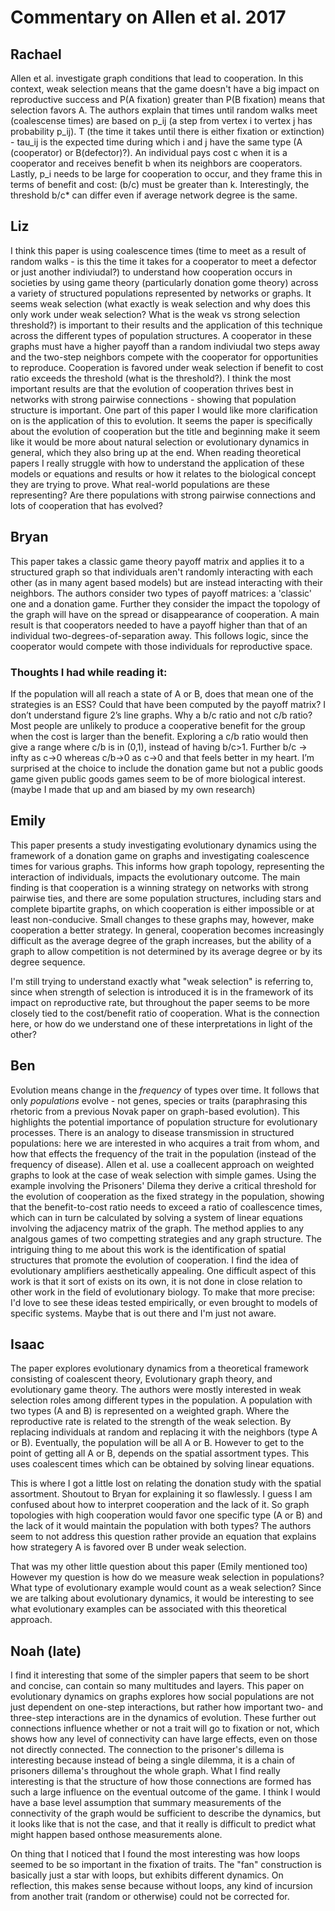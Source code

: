 # Commentary on Allen et al. 2017

## Rachael 
Allen et al. investigate graph conditions that lead to cooperation. In this context, weak selection means that the game doesn't have a big impact on reproductive success and P(A fixation) greater than P(B fixation) means that selection favors A. The authors explain that times until random walks meet (coalescense times) are based on p_ij (a step from vertex i to vertex j has probability p_ij). T (the time it takes until there is either fixation or extinction) - tau_ij is the expected time during which i and j have the same type (A (cooperator) or B(defector)?). An individual pays cost c when it is a cooperator and receives benefit b when its neighbors are cooperators. Lastly, p_i needs to be large for cooperation to occur, and they frame this in terms of benefit and cost: (b/c) must be greater than k. Interestingly, the threshold b/c* can differ even if average network degree is the same. 

## Liz
I think this paper is using coalescence times (time to meet as a result of random walks - is this the time it takes for a cooperator to meet a defector or just another indiviudal?) to understand how cooperation occurs in societies by using game theory (particularly donation gome theory) across a variety of structured populations represented by networks or graphs. It seems weak selection (what exactly is weak selection and why does this only work under weak selection? What is the weak vs strong selection threshold?) is important to their results and the application of this technique across the different types of population structures. A cooperator in these graphs must have a higher payoff than a random indiviudal two steps away and the two-step neighbors compete with the cooperator for opportunities to reproduce. Cooperation is favored under weak selection if benefit to cost ratio exceeds the threshold (what is the threshold?). I think the most important results are that the evolution of cooperation thrives best in networks with strong pairwise connections - showing that population structure is important. One part of this paper I would like more clarification on is the application of this to evolution. It seems the paper is specifically about the evolution of cooperation but the title and beginning make it seem like it would be more about natural selection or evolutionary dynamics in general, which they also bring up at the end. When reading theoretical papers I really struggle with how to understand the application of these models or equations and results or how it relates to the biological concept they are trying to prove. What real-world populations are these representing? Are there populations with strong pairwise connections and lots of cooperation that has evolved? 

## Bryan
This paper takes a classic game theory payoff matrix and applies it to a structured graph so that individuals aren't randomly interacting with each other (as in many agent based models) but are instead interacting with their neighbors. The authors consider two types of payoff matrices: a 'classic' one and a donation game. Further they consider the impact the topology of the graph will have on the spread or disappearance of cooperation. A main result is that cooperators needed to have a payoff higher than that of an individual two-degrees-of-separation away. This follows logic, since the cooperator would compete with those individuals for reproductive space. 
### Thoughts I had while reading it: 
If the population will all reach a state of A or B, does that mean one of the strategies is an ESS? Could that have been computed by the payoff matrix? 
I don’t understand figure 2’s line graphs. 
Why a b/c ratio and not c/b ratio? Most people are unlikely to produce a cooperative benefit for the group when the cost is larger than the benefit. Exploring a c/b ratio would then give a range where c/b is in (0,1), instead of having b/c>1. Further b/c -> infty as c->0 whereas c/b->0 as c->0 and that feels better in my heart. 
I’m surprised at the choice to include the donation game but not a public goods game given public goods games seem to be of more biological interest. (maybe I made that up and am biased by my own research) 

## Emily
This paper presents a study investigating evolutionary dynamics using the framework of a donation game on graphs and investigating coalescence times for various graphs. This informs how graph topology, representing the interaction of individuals, impacts the evolutionary outcome. The main finding is that cooperation is a winning strategy on networks with strong pairwise ties, and there are some population structures, including stars and complete bipartite graphs, on which cooperation is either impossible or at least non-conducive. Small changes to these graphs may, however, make cooperation a better strategy. In general, cooperation becomes increasingly difficult as the average degree of the graph increases, but the ability of a graph to allow competition is not determined by its average degree or by its degree sequence.

I'm still trying to understand exactly what "weak selection" is referring to, since when strength of selection is introduced it is in the framework of its impact on reproductive rate, but throughout the paper seems to be more closely tied to the cost/benefit ratio of cooperation. What is the connection here, or how do we understand one of these interpretations in light of the other?


## Ben
Evolution means change in the _frequency_ of types over time. It follows that only _populations_ evolve - not genes, species or traits (paraphrasing this rhetoric from a previous Novak paper on graph-based evolution). This highlights the potential importance of population structure for evolutionary processes. There is an analogy to disease transmission in structured populations: here we are interested in who acquires a trait from whom, and how that effects the frequency of the trait in the population (instead of the frequency of disease). Allen et al. use a coallecent approach on weighted graphs to look at the case of weak selection with simple games. Using the example involving the Prisoners' Dilema they derive a critical threshold for the evolution of cooperation as the fixed strategy in the population, showing that the benefit-to-cost ratio needs to exceed a ratio of coallescence times, which can in turn be calculated by solving a system of linear equations involving the adjacency matrix of the graph. The method applies to any analgous games of two competting strategies and any graph structure. The intriguing thing to me about this work is the identification of spatial structures that promote the evolution of cooperation. I find the idea of evolutionary amplifiers aesthetically appealing. One difficult aspect of this work is that it sort of exists on its own, it is not done in close relation to other work in the field of evolutionary biology. To make that more precise: I'd love to see these ideas tested empirically, or even brought to models of specific systems. Maybe that is out there and I'm just not aware.


## Isaac

The paper explores evolutionary dynamics from a theoretical framework consisting of coalescent theory, Evolutionary graph theory, and evolutionary game theory. The authors were mostly interested in weak selection roles among different types in the population. A population with two types (A and B) is represented on a weighted graph. Where the reproductive rate is related to the strength of the weak selection. By replacing individuals at random and replacing it with the neighbors (type A or B). Eventually, the population will be all A or B. However to get to the point of getting all A or B, depends on the spatial assortment types. This uses coalescent times which can be obtained by solving linear equations. 

This is where I got a little lost on relating the donation study with the spatial assortment. Shoutout to Bryan for explaining it so flawlessly.  I guess I am confused about how to interpret cooperation and the lack of it. So graph topologies with high cooperation would favor one specific type (A or B) and the lack of it would maintain the population with both types? The authors seem to not address this question rather provide an equation that explains how strategery  A is favored over B under weak selection.

That was my other little question about this paper (Emily mentioned too) However my question is how do we measure weak selection in populations? What type of evolutionary example would count as a weak selection? Since we are talking about evolutionary dynamics, it would be interesting to see what evolutionary examples can be associated with this theoretical approach.

## Noah (late)

I find it interesting that some of the simpler papers that seem to be short and concise, can contain so many multitudes and layers. This paper on evolutionary dynamics on graphs explores how social populations are not just dependent on one-step interactions, but rather how important two- and three-step interactions are in the dynamics of evolution. These further out connections influence whether or not a trait will go to fixation or not, which shows how any level of connectivity can have large effects, even on those not directly connected. The connection to the prisoner's dillema is interesting because instead of being a single dilemma, it is a chain of prisoners dillema's throughout the whole graph. What I find really interesting is that the structure of how those connections are formed has such a large influence on the eventual outcome of the game. I think I would have a base level assumption that summary measurements of the connectivity of the graph would be sufficient to describe the dynamics, but it looks like that is not the case, and that it really is difficult to predict what might happen based onthose measurements alone.

On thing that I noticed that I found the most interesting was how loops seemed to be so important in the fixation of traits. The "fan" construction is basically just a star with loops, but exhibits different dynamics. On reflection, this makes sense because without loops, any kind of incursion from another trait (random or otherwise) could not be corrected for.
